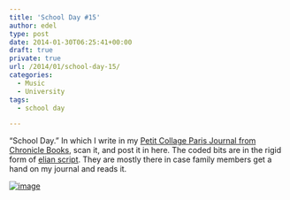 ```yaml
---
title: 'School Day #15'
author: edel
type: post
date: 2014-01-30T06:25:41+00:00
draft: true
private: true
url: /2014/01/school-day-15/
categories:
  - Music
  - University
tags:
  - school day

---
```

&#8220;School Day.&#8221; In which I write in my [Petit Collage Paris Journal from Chronicle Books][1], scan it, and post it in here. The coded bits are in the rigid form of [elian script][2]. They are mostly there in case family members get a hand on my journal and reads it.

[<img title="20140129_232532.jpg" class="img-responsive" alt="image" src="http://scattered.me/wp-content/uploads/2014/01/wpid-20140129_232532.jpg" />][3]

<ol class="footnote">
</ol>

 [1]: http://www.chroniclebooks.com/titles/petit-collage-paris-journal.html
 [2]: http://www.ccelian.com/concepca.html
 [3]: http://scattered.me/wp-content/uploads/2014/01/wpid-20140129_232532.jpg